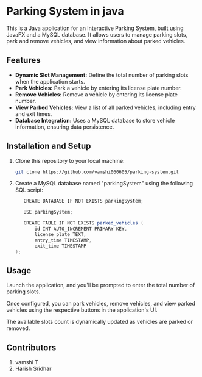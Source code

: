 # Parking System in java

This is a Java application for an Interactive Parking System, built using JavaFX and a MySQL database. It allows users to manage parking slots, park and remove vehicles, and view information about parked vehicles.

## Features

- **Dynamic Slot Management:** Define the total number of parking slots when the application starts.
- **Park Vehicles:** Park a vehicle by entering its license plate number.
- **Remove Vehicles:** Remove a vehicle by entering its license plate number.
- **View Parked Vehicles:** View a list of all parked vehicles, including entry and exit times.
- **Database Integration:** Uses a MySQL database to store vehicle information, ensuring data persistence.

## Installation and Setup

1. Clone this repository to your local machine:

   ```bash
   git clone https://github.com/vamshi060605/parking-system.git
2. Create a MySQL database named "parkingSystem" using the following SQL script:

   
   ```cs
      CREATE DATABASE IF NOT EXISTS parkingSystem;

      USE parkingSystem;

      CREATE TABLE IF NOT EXISTS parked_vehicles (
          id INT AUTO_INCREMENT PRIMARY KEY,
          license_plate TEXT,
          entry_time TIMESTAMP,
          exit_time TIMESTAMP
   );
   
   ```

## Usage
Launch the application, and you'll be prompted to enter the total number of parking slots.

Once configured, you can park vehicles, remove vehicles, and view parked vehicles using the respective buttons in the application's UI.

The available slots count is dynamically updated as vehicles are parked or removed.

## Contributors
 1) vamshi T
 2) Harish Sridhar
